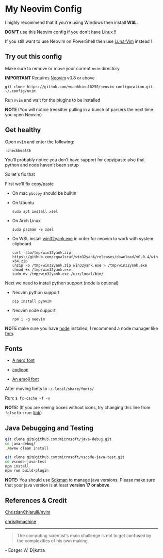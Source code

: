 # My Neovim Config

I highly recommend that if you're using Windows then install **WSL**. 

**DON'T** use this Neovim config if you don't have Linux !!

If you still want to use Neovim on PowerShell then use [LunarVim](https://github.com/LunarVim/LunarVim) instead !


## Try out this config

Make sure to remove or move your current `nvim` directory

**IMPORTANT** Requires [Neovim](https://github.com/neovim/neovim#:~:text=%2C%20and%20more!-,Install%20from%20source,-See%20the%20Building) v0.8 or above
```
git clone https://github.com/voanhhieu10250/neovim-configuration.git ~/.config/nvim
```

Run `nvim` and wait for the plugins to be installed 

**NOTE** (You will notice treesitter pulling in a bunch of parsers the next time you open Neovim) 


## Get healthy

Open `nvim` and enter the following:

```
:checkhealth
```

You'll probably notice you don't have support for copy/paste also that python and node haven't been setup

So let's fix that

First we'll fix copy/paste

- On mac `pbcopy` should be builtin

- On Ubuntu

  ```
  sudo apt install xsel
  ```

- On Arch Linux

  ```
  sudo pacman -S xsel
  ```

- On WSL install [win32yank.exe](https://github.com/neovim/neovim/wiki/FAQ#how-to-use-the-windows-clipboard-from-wsl:~:text=If%20Neovim%20is%20only%20installed%20within%20our%20WSL%20distribution%2C%20we%20can%20just%20install%20win32yank.exe%20manually%3A) in order for neovim to work with system clipboard.
  ```
  curl -sLo/tmp/win32yank.zip https://github.com/equalsraf/win32yank/releases/download/v0.0.4/win32yank-x64.zip
  unzip -p /tmp/win32yank.zip win32yank.exe > /tmp/win32yank.exe
  chmod +x /tmp/win32yank.exe
  sudo mv /tmp/win32yank.exe /usr/local/bin/
  ```

Next we need to install python support (node is optional)

- Neovim python support

  ```
  pip install pynvim
  ```

- Neovim node support

  ```
  npm i -g neovim
  ```

**NOTE** make sure you have [node](https://nodejs.org/en/) installed, I recommend a node manager like [fnm](https://github.com/Schniz/fnm).

## Fonts

- [A nerd font](https://github.com/ryanoasis/nerd-fonts)

- [codicon](https://github.com/microsoft/vscode-codicons/raw/main/dist/codicon.ttf)
- [An emoji font](https://github.com/googlefonts/noto-emoji/blob/main/fonts/NotoColorEmoji.ttf)

After moving fonts to `~/.local/share/fonts/`

Run: `$ fc-cache -f -v`

**NOTE:** (If you are seeing boxes without icons, try changing this line from `false` to `true`: [link](https://github.com/ChristianChiarulli/nvim/blob/ac41efa237caf3a498077df19a3f31ca4b35caf3/lua/user/icons.lua#L5))

## Java Debugging and Testing

```sh
git clone git@github.com:microsoft/java-debug.git
cd java-debug/
./mvnw clean install
```

```sh
git clone git@github.com:microsoft/vscode-java-test.git
cd vscode-java-test
npm install
npm run build-plugin
```

**NOTE:** You should use [Sdkman](https://sdkman.io/) to manage java versions. Please make sure that your java version is at least **version 17 or above**.

## References & Credit

[ChristianChiarulli/nvim](https://github.com/ChristianChiarulli/nvim)

[chris@machine](https://www.youtube.com/c/ChrisAtMachine)


---

> The computing scientist's main challenge is not to get confused by the complexities of his own making. 

\- Edsger W. Dijkstra

